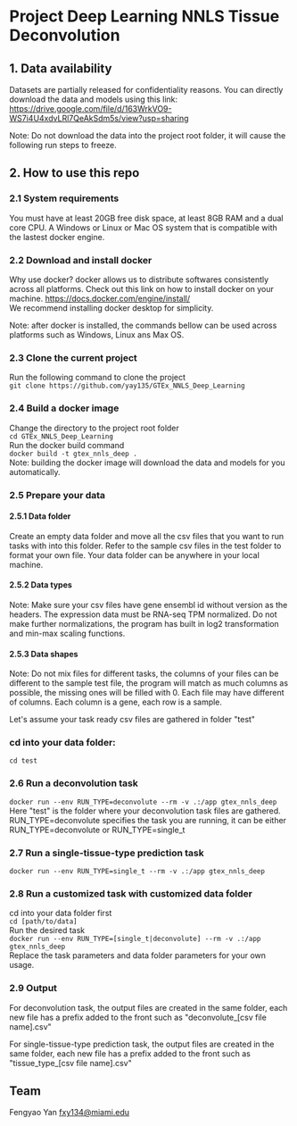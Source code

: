 # Project Deep Learning NNLS Tissue Deconvolution

## 1. Data availability
Datasets are partially released for confidentiality reasons. You can directly download the data and models using this link:
https://drive.google.com/file/d/163WrkVO9-WS7i4U4xdvLRl7QeAkSdm5s/view?usp=sharing  

Note: Do not download the data into the project root folder, it will cause the following run steps to freeze.

## 2. How to use this repo
### 2.1 System requirements
You must have at least 20GB free disk space, at least 8GB RAM and a dual core CPU.
A Windows or Linux or Mac OS system that is compatible with the lastest docker engine.

### 2.2 Download and install docker
Why use docker? docker allows us to distribute softwares consistently across all platforms. Check out this link on how to install docker on your machine.
https://docs.docker.com/engine/install/  
We recommend installing docker desktop for simplicity.

Note: after docker is installed, the commands bellow can be used across platforms such as Windows, Linux ans Max OS.

### 2.3 Clone the current project
Run the following command to clone the project  
``git clone https://github.com/yay135/GTEx_NNLS_Deep_Learning``  
### 2.4 Build a docker image 
Change the directory to the project root folder  
``cd GTEx_NNLS_Deep_Learning``  
Run the docker build command  
``docker build -t gtex_nnls_deep .``  
Note: building the docker image will download the data and models for you automatically.  

### 2.5 Prepare your data
#### 2.5.1 Data folder
Create an empty data folder and move all the csv files that you want to run tasks with into this folder. Refer to the sample csv files in the test folder to format your own file. Your data folder can be anywhere in your local machine.

#### 2.5.2 Data types
Note: Make sure your csv files have gene ensembl id without version as the headers. The expression data must be RNA-seq TPM normalized. Do not make further normalizations, the program has built in log2 transformation and min-max scaling functions.

#### 2.5.3 Data shapes
Note: Do not mix files for different tasks, the columns of your files can be different to the sample test file, the program will match as much columns as possible, the missing ones will be filled with 0. Each file may have different of columns. Each column is a gene, each row is a sample. 



Let's assume your task ready csv files are gathered in folder "test"  
### cd into your data folder:
``cd test``  

### 2.6 Run a deconvolution task
``docker run --env RUN_TYPE=deconvolute --rm -v .:/app gtex_nnls_deep``  
Here "test" is the folder where your deconvolution task files are gathered. RUN_TYPE=deconvolute specifies the task you are running, it can be either RUN_TYPE=deconvolute or RUN_TYPE=single_t
### 2.7 Run a single-tissue-type prediction task
``docker run --env RUN_TYPE=single_t --rm -v .:/app gtex_nnls_deep``  
### 2.8 Run a customized task with customized data folder
cd into your data folder first  
``cd [path/to/data]``  
Run the desired task  
``docker run --env RUN_TYPE=[single_t|deconvolute] --rm -v .:/app gtex_nnls_deep``  
Replace the task parameters and data folder parameters for your own usage.
### 2.9 Output
For deconvolution task, the output files are created in the same folder, each new file has a prefix added to the front such as "deconvolute_[csv file name].csv"  

For single-tissue-type prediction task, the output files are created in the same folder, each new file has a prefix added to the front such as "tissue_type_[csv file name].csv"  

## Team
Fengyao Yan fxy134@miami.edu 